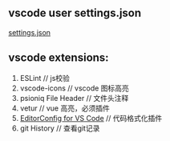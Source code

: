 ## vscode user settings.json
[settings.json](https://github.com/liamstock/work_summary/blob/master/config/vscode/settings.json)

## vscode extensions:

1. ESLint // js校验
2. vscode-icons // vscode 图标高亮
3. psioniq File Header // 文件头注释
4. vetur // vue 高亮，必须插件
5. [EditorConfig for VS Code](https://github.com/liamstock/work_summary/blob/master/config/vscode/.editorconfig) // 代码格式化插件
6. git History // 查看git记录